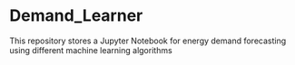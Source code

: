 # Demand_Learner
This repository stores a Jupyter Notebook for energy demand forecasting using different machine learning algorithms
